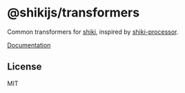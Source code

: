 # @shikijs/transformers

Common transformers for [shiki](https://github.com/shikijs/shiki), inspired by [shiki-processor](https://github.com/innocenzi/shiki-processor).

[Documentation](https://shiki.style/packages/transformers)

## License

MIT
